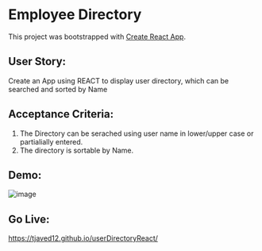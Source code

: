 # Employee Directory

This project was bootstrapped with [Create React App](https://github.com/facebook/create-react-app).
## User Story:
Create an App using REACT to display user directory, which can be searched and sorted by Name
## Acceptance Criteria:
1. The Directory can be serached using user name in lower/upper case or partialially entered.
2. The directory is sortable by Name.

## Demo:
![image](https://user-images.githubusercontent.com/66760710/98551340-33277100-226b-11eb-9ae8-e1d0853e97cd.png)

## Go Live:

https://tjaved12.github.io/userDirectoryReact/

